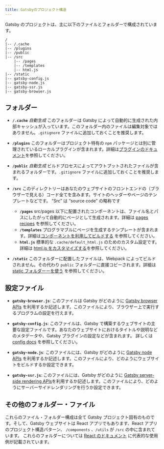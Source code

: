 ```yaml
---
title: Gatsbyのプロジェクト構造
---
```


Gatsby のプロジェクトは、主に以下のファイルとフォルダーで構成されています。

```
/
|-- /.cache
|-- /plugins
|-- /public
|-- /src
    |-- /pages
    |-- /templates
    |-- html.js
|-- /static
|-- gatsby-config.js
|-- gatsby-node.js
|-- gatsby-ssr.js
|-- gatsby-browser.js
```

## フォルダー

- **`/.cache`** _自動生成_ このフォルダーは Gatsby によって自動的に生成された内部キャッシュが入っています。このフォルダー内のファイルは編集対象ではありません。`.gitignore` ファイルに追加しておくことを推奨します。

- **`/plugins`** このフォルダーはプロジェクト特有の `npm` パッケージとは別に管理されているローカルプラグインが含まれます。詳細は[プラグインのドキュメント](/docs/plugins/)を参照してください。

- **`/public`** _自動生成_ ビルドプロセスによってアウトプットされたファイルが含まれるフォルダーです。`.gitignore` ファイルに追加しておくことを推奨します。

- **`/src`** このディレクトリーはあなたのウェブサイトのフロントエンドの（ブラウザーで見える）コード全てを含みます。サイトのヘッダーやページのテンプレートなどです。 “Src” は “source code” の略称です

  - **`/pages`** src/pages 以下に配置されたコンポーネントは、ファイル名とパスにしたがって自動的にページとして生成されます。詳細は [pages recipes](/docs/recipes/pages-layouts) を参照してください。
  - **`/templates`** プログラマブルにページを生成するテンプレートが含まれます。詳細は[コンポーネントを利用してビルドする](/docs/building-with-components/#page-template-components) を参照してください。
  - **`html.js`** 標準的な `.cache/default_html.js` のためのカスタム設定です。詳細は [html.js をカスタマイズする](/docs/custom-html/)を参照してください。

- **`/static`** このフォルダーに配置したファイルは、Webpack によってビルドされません。その代わり `public` フォルダーに直接コピーされます。詳細は [static フォルダーーを使う](/docs/static-folder/#adding-assets-outside-of-the-module-system) を参照してください。

## 設定ファイル

- **`gatsby-browser.js`**: このファイルは Gatsby がどのように [Gatsby browser APIs](/docs/browser-apis/) を利用するか記述します。このファイルにより、ブラウザー上で実行するプログラムの設定を行えます。

- **`gatsby-config.js`**: このファイルは、Gatsby で構築するウェブサイトの主要な設定ファイルです。あなたのウェブサイトにおけるタイトルや説明などのメタデータや、Gatsby プラグインの設定などが含まれます。 詳しくは [config docs](/docs/gatsby-config/) を参照してください。

- **`gatsby-node.js`**: このファイルには、Gatsby がどのように [Gatsby node APIs](/docs/node-apis/) を利用するか記述します。このファイルにより、どのようにウェブサイトをビルドするか設定できます。

- **`gatsby-ssr.js`**: このファイルには、Gatsby がどのように [Gatsby server-side rendering APIs](/docs/ssr-apis/)を利用するか記述します。このファイルにより、どのようにサーバーサイドレンダリングを行うか設定できます。

## その他のフォルダー・ファイル

これらのファイル・フォルダー構成は全て Gatsby プロジェクト固有のものです。そして、Gatsby ウェブサイトは React アプリでもあります、React アプリのプロジェクト構造パターン、 `/components` 、`/utils` が `/src` の中に含まれています。 これらのフォルダーについては [React のドキュメント](https://reactjs.org/docs/faq-structure.html) に代表的な使用例が記載されています。
